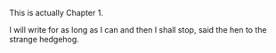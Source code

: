 This is actually Chapter 1. 

I will write for as long as I can and then I shall stop, said the hen to the strange hedgehog. 

